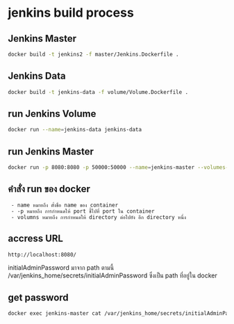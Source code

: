 # jenkins build process

## Jenkins Master

```sh
docker build -t jenkins2 -f master/Jenkins.Dockerfile .
```

## Jenkins Data

```sh
docker build -t jenkins-data -f volume/Volume.Dockerfile .
```

## run Jenkins Volume

```sh
docker run --name=jenkins-data jenkins-data
```

## run Jenkins Master

```sh
docker run -p 8080:8080 -p 50000:50000 --name=jenkins-master --volumes-from=jenkins-data -d jenkins2
```

## คำสั่ง run ของ docker

```
 - name หมายถึง ตั้งชื่อ name ของ container
 - -p หมายถึง การกำหนดให้ port ชี้ไปที่ port ใน container
 - volumns หมายถึง การกำหนดให้ directory ต่อไปยัง อีก directory หนึ่ง
```

## accress URL

```
http://localhost:8080/
```

initialAdminPassword มาจาก path ตามนี้ /var/jenkins_home/secrets/initialAdminPassword ซึ่งเป็น path ที่อยู่ใน docker

## get password

```sh
docker exec jenkins-master cat /var/jenkins_home/secrets/initialAdminPassword
```

